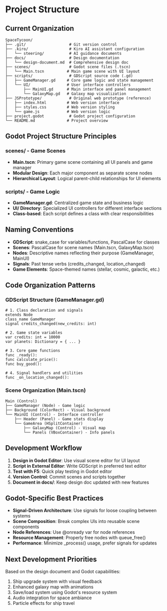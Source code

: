 # Project Structure

## Current Organization
```
SpaceTycoon/
├── .git/                   # Git version control
├── .kiro/                  # Kiro AI assistant configuration
│   └── steering/           # AI guidance documents
├── docs/                   # Design documentation
│   └── design-document.md  # Comprehensive design doc
├── scenes/                 # Godot scene files (.tscn)
│   └── Main.tscn          # Main game scene with UI layout
├── scripts/                # GDScript source code (.gd)
│   ├── GameManager.gd     # Core game logic and state management
│   └── UI/                # User interface controllers
│       ├── MainUI.gd      # Main interface and panel management
│       └── GalaxyMap.gd   # Galaxy map visualization
├── JSPrototype/            # Original web prototype (reference)
│   ├── index.html         # Web version interface
│   ├── styles.css         # Web version styling
│   └── game.js            # Web version logic
├── project.godot           # Godot project configuration
└── README.md              # Project overview
```

## Godot Project Structure Principles

### scenes/ - Game Scenes
- **Main.tscn**: Primary game scene containing all UI panels and game manager
- **Modular Design**: Each major component as separate scene nodes
- **Hierarchical Layout**: Logical parent-child relationships for UI elements

### scripts/ - Game Logic
- **GameManager.gd**: Centralized game state and business logic
- **UI/ Directory**: Specialized UI controllers for different interface sections
- **Class-based**: Each script defines a class with clear responsibilities

## Naming Conventions
- **GDScript**: snake_case for variables/functions, PascalCase for classes
- **Scenes**: PascalCase for scene names (Main.tscn, GalaxyMap.tscn)
- **Nodes**: Descriptive names reflecting their purpose (GameManager, MainUI)
- **Signals**: Past tense verbs (credits_changed, location_changed)
- **Game Elements**: Space-themed names (stellar, cosmic, galactic, etc.)

## Code Organization Patterns

### GDScript Structure (GameManager.gd)
```gdscript
# 1. Class declaration and signals
extends Node
class_name GameManager
signal credits_changed(new_credits: int)

# 2. Game state variables
var credits: int = 10000
var planets: Dictionary = { ... }

# 3. Core game functions
func _ready():
func calculate_price():
func buy_good():

# 4. Signal handlers and utilities
func _on_location_changed():
```

### Scene Organization (Main.tscn)
```
Main (Control)
├── GameManager (Node) - Game logic
├── Background (ColorRect) - Visual background
└── MainUI (Control) - Interface controller
    ├── Header (Panel) - Game stats display
    └── GameArea (HSplitContainer)
        ├── GalaxyMap (Control) - Visual map
        └── Panels (VBoxContainer) - Info panels
```

## Development Workflow
1. **Design in Godot Editor**: Use visual scene editor for UI layout
2. **Script in External Editor**: Write GDScript in preferred text editor
3. **Test with F5**: Quick play testing in Godot editor
4. **Version Control**: Commit scenes and scripts together
5. **Document in docs/**: Keep design doc updated with new features

## Godot-Specific Best Practices
- **Signal-Driven Architecture**: Use signals for loose coupling between systems
- **Scene Composition**: Break complex UIs into reusable scene components
- **Node References**: Use @onready var for node references
- **Resource Management**: Properly free nodes with queue_free()
- **Performance**: Minimize _process() usage, prefer signals for updates

## Next Development Priorities
Based on the design document and Godot capabilities:
1. Ship upgrade system with visual feedback
2. Enhanced galaxy map with animations
3. Save/load system using Godot's resource system
4. Audio integration for space ambiance
5. Particle effects for ship travel